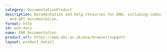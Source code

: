 ```yaml
---
category: DocumentationProduct
description: Documentation and help resources for ENA, including submission guidelines
  and API documentation.
format: http
id: ena.docs
name: ENA Documentation
product_url: https://www.ebi.ac.uk/ena/browser/support
layout: product_detail
---
```

